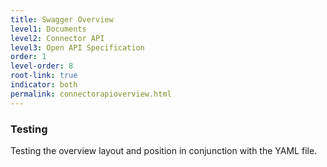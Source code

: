 ```yaml
---
title: Swagger Overview
level1: Documents
level2: Connector API
level3: Open API Specification
order: 1
level-order: 8
root-link: true
indicator: both
permalink: connectorapioverview.html
---
```

### Testing

Testing the overview layout and position in conjunction with the YAML file.

